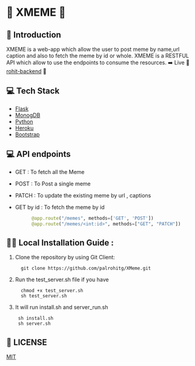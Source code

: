# :metal:	XMEME 	:snake:	
## :pushpin: Introduction 

XMEME is a web-app which allow the user to post meme by name,url caption and also to fetch the meme by id or whole. 
XMEME is a RESTFUL API which allow to use the endpoints to consume the resources. 
:arrow_right: Live :beers:[rohit-backend](https://rohit-backend.herokuapp.com/) :beers:

## :computer: Tech Stack
    
* [Flask](https://flask.palletsprojects.com/)
* [MonogDB](https://www.mongodb.com/)
* [Python](https://www.python.org/)
* [Heroku](https://www.heroku.com/)
* [Bootstrap](https://getbootstrap.com/)

## :computer: API endpoints 

* GET : To fetch all the Meme 
* POST : To Post a single meme 
* PATCH : To update the existing meme by url , captions
* GET by id : To fetch the meme by id 

  ```python
        @app.route("/memes", methods=['GET', 'POST'])
        @app.route("/memes/<int:id>", methods=["GET", "PATCH"])
  ```

## :running_woman: Local Installation Guide : 

1. Clone the repository by using Git Client: 

         git clone https://github.com/palrohitg/XMeme.git

2. Run the test_server.sh file if you have  

         chmod +x test_server.sh 
         sh test_server.sh 

3. It will run install.sh and server_run.sh 

        sh install.sh 
        sh server.sh 


## 📜 LICENSE

  [MIT](https://github.com/palrohitg/XMeme/blob/main/LICENSE) 
